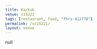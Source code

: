 ```yaml
---
title: Karkuk
venue: v15221
tags: [restaurant, food, "fhrs:412778"]
permalink: /v/15221/
layout: venue
---
```

null